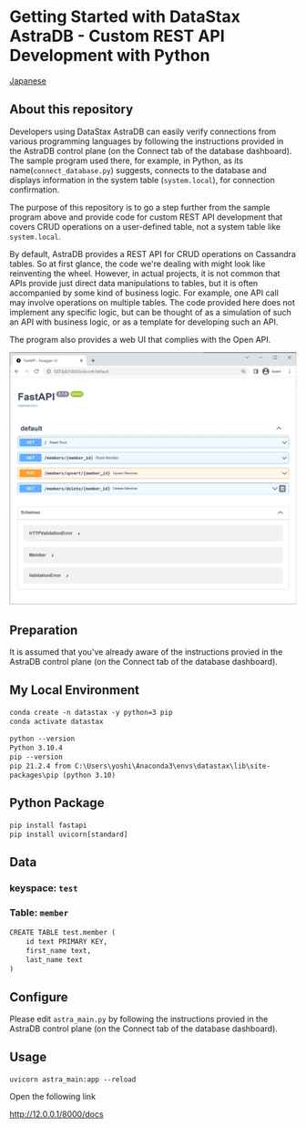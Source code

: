 # Getting Started with DataStax AstraDB - Custom REST API Development with Python

[Japanese](./README-ja.md)

## About this repository
Developers using DataStax AstraDB can easily verify connections from various programming languages by following the instructions provided in the AstraDB control plane (on the Connect tab of the database dashboard).
The sample program used there, for example, in Python, as its name(`connect_database.py`) suggests, connects to the database and displays information in the system table (`system.local`), for connection confirmation.

The purpose of this repository is to go a step further from the sample program above and provide code for custom REST API development that covers CRUD operations on a user-defined table, not a system table like `system.local`.

By default, AstraDB provides a REST API for CRUD operations on Cassandra tables.
So at first glance, the code we're dealing with might look like reinventing the wheel.
However, in actual projects, it is not common that APIs provide just direct data manipulations to tables, but it is often accompanied by some kind of business logic. For example, one API call may involve operations on multiple tables.
The code provided here does not implement any specific logic, but can be thought of as a simulation of such an API with business logic, or as a template for developing such an API.

The program also provides a web UI that complies with the Open API.

![Web UI](./ui.jpg)


## Preparation

It is assumed that you've already aware of the instructions provied in the AstraDB control plane (on the Connect tab of the database dashboard).

## My Local Environment

```
conda create -n datastax -y python=3 pip
conda activate datastax
```

```
python --version
Python 3.10.4
pip --version
pip 21.2.4 from C:\Users\yoshi\Anaconda3\envs\datastax\lib\site-packages\pip (python 3.10)
```

## Python Package

```
pip install fastapi
pip install uvicorn[standard]
```

## Data

### keyspace: `test`

### Table: `member`
```
CREATE TABLE test.member (
    id text PRIMARY KEY,
    first_name text,
    last_name text
) 
```

## Configure

Please edit `astra_main.py` by following the instructions provied in the AstraDB control plane (on the Connect tab of the database dashboard).

## Usage

```
uvicorn astra_main:app --reload
```

Open the following link 

http://12.0.0.1/8000/docs


